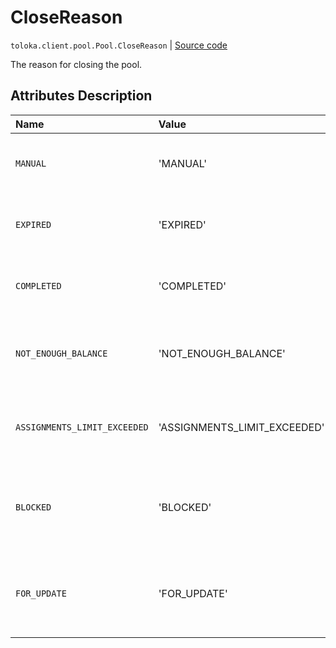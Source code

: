 # CloseReason
`toloka.client.pool.Pool.CloseReason` | [Source code](https://github.com/Toloka/toloka-kit/blob/v1.2.3/src/client/pool/__init__.py#L128)

The reason for closing the pool.

## Attributes Description

| Name | Value | Description |
| :------| :-----------| :----------| 
`MANUAL`|'MANUAL'|<p>A pool was closed by a requester.</p>
`EXPIRED`|'EXPIRED'|<p>The lifetime of the pool expired.</p>
`COMPLETED`|'COMPLETED'|<p>All tasks were completed.</p>
`NOT_ENOUGH_BALANCE`|'NOT_ENOUGH_BALANCE'|<p>There is not enough money to run the pool.</p>
`ASSIGNMENTS_LIMIT_EXCEEDED`|'ASSIGNMENTS_LIMIT_EXCEEDED'|<p>A limit of 2 million assignments is reached.</p>
`BLOCKED`|'BLOCKED'|<p>The requester&#x27;s account was blocked.</p>
`FOR_UPDATE`|'FOR_UPDATE'|<p>Pool parameters are changing at the moment.</p>
